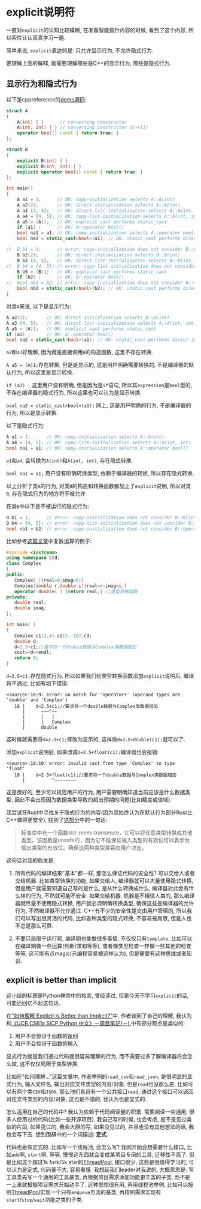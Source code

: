 # explicit说明符


一直对`explicit`的认知比较模糊, 在准备智能指针内容的时候, 看到了这个内容, 所以索性认认真真学习一遍.

简单来说, `explicit`表达的是: 只允许显示行为, 不允许隐式行为.

要理解上面的解释, 就需要理解哪些是C++的显示行为, 哪些是隐式行为.

<!--more-->

## 显示行为和隐式行为
以下是cppreference的[demo源码](https://en.cppreference.com/w/cpp/language/explicit):
```C++
struct A
{
    A(int) { }      // converting constructor
    A(int, int) { } // converting constructor (C++11)
    operator bool() const { return true; }
};

struct B
{
    explicit B(int) { }
    explicit B(int, int) { }
    explicit operator bool() const { return true; }
};

int main()
{
    A a1 = 1;      // OK: copy-initialization selects A::A(int)
    A a2(2);       // OK: direct-initialization selects A::A(int)
    A a3 {4, 5};   // OK: direct-list-initialization selects A::A(int, int)
    A a4 = {4, 5}; // OK: copy-list-initialization selects A::A(int, int)
    A a5 = (A)1;   // OK: explicit cast performs static_cast
    if (a1) ;      // OK: A::operator bool()
    bool na1 = a1; // OK: copy-initialization selects A::operator bool()
    bool na2 = static_cast<bool>(a1); // OK: static_cast performs direct-initialization

//  B b1 = 1;      // error: copy-initialization does not consider B::B(int)
    B b2(2);       // OK: direct-initialization selects B::B(int)
    B b3 {4, 5};   // OK: direct-list-initialization selects B::B(int, int)
//  B b4 = {4, 5}; // error: copy-list-initialization does not consider B::B(int,int)
    B b5 = (B)1;   // OK: explicit cast performs static_cast
    if (b2) ;      // OK: B::operator bool()
//  bool nb1 = b2; // error: copy-initialization does not consider B::operator bool()
    bool nb2 = static_cast<bool>(b2); // OK: static_cast performs direct-initialization
}
```

对类`A`来说, 以下是显示行为:
```C++
A a2(2);       // OK: direct-initialization selects A::A(int)
A a3 {4, 5};   // OK: direct-list-initialization selects A::A(int, int)
A a5 = (A)1;   // OK: explicit cast performs static_cast
if (a1) ;      // OK: A::operator bool()
bool na2 = static_cast<bool>(a1); // OK: static_cast performs direct-initialization
```
`a2`和`a3`好理解, 因为就是直接调用`A`的构造函数, 这里不存在转换.

`A a5 = (A)1;`存在转换, 但是是显示的, 这是用户明确需要转换的, 不是编译器的默认行为, 所以这里是显示转换.

`if (a1) ;` 这里用户没有明确, 但是因为是`if`语句, 所以其`expression`是`bool`型的, 不存在编译器的隐式行为, 所以这里也可以认为是显示转换.

`bool na2 = static_cast<bool>(a1);` 同上, 这是用户明确的行为, 不是编译器的行为, 所以是显示转换.

以下是隐式行为:
```C++
A a1 = 1;      // OK: copy-initialization selects A::A(int)
A a4 = {4, 5}; // OK: copy-list-initialization selects A::A(int, int)
bool na1 = a1; // OK: copy-initialization selects A::operator bool()
```

`a1`和`a4`, 会转换为`A(int)`和`A(int, int)`, 存在隐式转换.

`bool na1 = a1;` 用户没有明确转换类型, 依赖于编译器的转换, 所以存在隐式转换.

以上分析了类`A`的行为, 对类`B`的构造和转换函数都加上了`explicit`说明, 所以对类`B`, 存在隐式行为的地方将不被允许.

在类`B`中以下是不被运行的隐式行为:
```C++
B b1 = 1;      // error: copy-initialization does not consider B::B(int)
B b4 = {4, 5}; // error: copy-list-initialization does not consider B::B(int,int)
bool nb1 = b2; // error: copy-initialization does not consider B::operator bool()
```

比如参考[这篇文章](http://c.biancheng.net/cpp/biancheng/view/222.html)中复数运算的例子:
```C++
#include <iostream>
using namespace std;
class Complex
{
public:
   Complex( ){real=0;imag=0;}
   Complex(double r,double i){real=r;imag=i;}
   operator double( ) {return real;} //类型转换函数
private:
   double real;
   double imag;
};

int main( )
{
   Complex c1(3,4),c2(5,-10),c3;
   double d;
   d=2.5+c1;//要求将一个double数据与Complex类数据相加
   cout<<d<<endl;
   return 0;
}
```
`d=2.5+c1;`存在隐式行为. 所以如果我们给类型转换函数添加`explicit`说明后, 编译将不通过, 比如有如下错误:
```
<source>:18:9: error: no match for 'operator+' (operand types are 'double' and 'Complex')
   18 |    d=2.5+c1;//要求将一个double数据与Complex类数据相加
      |      ~~~^~~
      |      |   |
      |      |   Complex
      |      double
```
这时候就需要将`d=2.5+c1;`修改为显示的, 这样做`d=2.5+double(c1);`就可以了.

添加`explicit`说明后, 如果改成`d=2.5+float(c1);`编译器也会报错:
```
<source>:18:10: error: invalid cast from type 'Complex' to type 'float'
   18 |    d=2.5+float(c1);//要求将一个double数据与Complex类数据相加
      |          ^~~~~~~~~
```
这是很好的, 至少可以规范用户的行为, 用户需要明确知道当前应该是什么数据类型, 因此不会出现因为数据类型导致的超出预期的问题(比如精度或值域).

我尝试在Rust中寻找关于隐式行为的内容(因为我始终认为在默认行为部分Rust比C++做得更安全), 找到了[这部分](https://rustmagazine.github.io/rust_magazine_2021/chapter_7/coercion_in_rust.html)中的一句话:

> 标准库中有一个函数std::mem::transmute，它可以将任意类型转换成其他类型。该函数是unsafe的，因为它不能保证输入类型的有效位可以表示为输出类型的有效位。确保这两种类型兼容由用户决定。

这句话对我的启发是:

1. 所有代码的编译结果"基本"都一样, 那怎么保证代码的安全性? 可以交给人或者交给机器. 比如类型转换的功能, 如果交给人, 编译器就可以大量使用隐式转换, 但是用户就需要知道自己写的是什么, 是从什么转换成什么, 编译器对此会有什么样的行为, 不然就可能不安全. 如果交给机器, 机器是不相信人类的, 那么编译器就尽量不使用隐式转换, 用户就必须明确转换类型, 确保这些是编译器的允许行为, 不然编译器不允许通过. C++有不少的安全性是交由用户管理的, 所以我们可以写出很灵活的代码, 比如各种类型的隐式转换, 不容易被局限, 但是人也不总是那么可靠.

2. 不要只局限于运行期, 编译期也能做很多事情, 不仅仅只有`template`. 比如可以在编译期做一些运算(判断/求和等等), 或者像类型检查一样做一些其他的检查等等, 这可能有点magic(元编程容易被这样认为), 但是需要有这种思维或者知识.

## explicit is better than implicit

这小结的标题是Python禅宗中的格言, 曾经读过, 但是今天不学习`explicit`的话, 可能还回忆不起这句话.

在["如何理解 Explicit is Better than Implicit?"](https://lotabout.me/2021/Explicit-is-Better-than-implicit/)中, 作者谈到了自己的理解, 我认为和[《UCB CS61a SICP Python 中文》一周目笔记(一)
](/202108/sicp-python-read1/#函数抽象)中有部分观点是类似的:

1. 用户不会惊讶于函数的返回
2. 用户不会惊讶于函数的输入

显式行为就是我们通过代码就很容易理解的行为, 而不需要过多了解编译器将会怎么做, 这不仅仅局限于类型转换.

比如在"如何理解..."这篇文章中, 作者举例的`read_csv`和`read_json`, 是很明显的显式行为, 输入文件名, 输出对应文件类型的内容/对象. 但是`read`也没那么差, 比如可以有两个类`CSV`和`JSON`, 那么他们各自有一个公共接口`read`, 通过这个接口可以返回对应文件类型的内容/对象, 这也是不错的, 我认为也是显式的.

怎么运用在自己的代码中? 我认为依赖于代码阅读量的积累. 需要阅读一些通用, 很多人使用过的代码(比如一些开源项目). 我自己写的时候, 也会考虑, 是不是见过类似的片段, 如果见过的, 我会大胆的写, 如果没见过的, 并且也没有其他想法的话, 我也会写下去. 想到围棋中的一个词描述: **定式**.

代码也是有定式的. 比如写一个线程池, 会怎么写? 我刚开始会想需要什么接口, 比如`add`啊, `start`啊, 等等, 慢慢这东西就会变成某项目专用的工具, 迁移性不高了. 但是比如这个超过1k fork/5k star的[ThreadPool](https://github.com/progschj/ThreadPool/blob/master/ThreadPool.h), 接口很少, 这些是很值得学习的, 可以认为是定式, 代码量不大, 容易看懂. 我想起我们leader对我说的, 大概意思是: 写工具类先写一个通用的工具基类, 再根据项目需求添加功能更丰富的子类, 而不是一上来就根据项目需求开始动手了. 这种思想很有用, 再用线程池举例, 比如可以按照[ThreadPool](https://github.com/progschj/ThreadPool/blob/master/ThreadPool.h)实现一个只有`enqueue`方法的基类, 再按照需求实现有`start`/`stop`/`wait`功能之类的子类.
